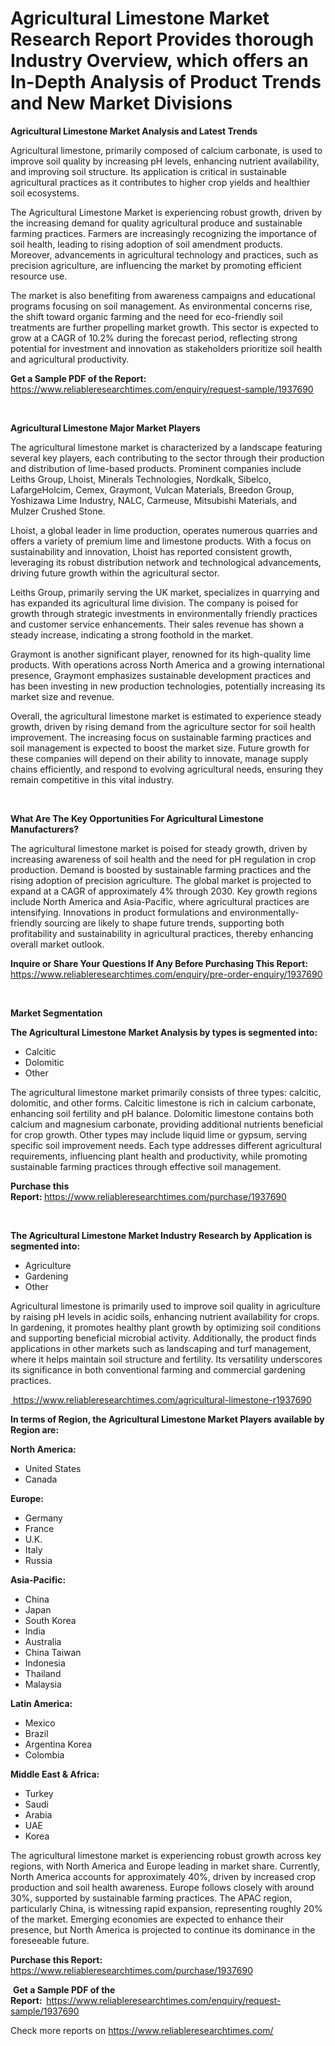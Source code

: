 <p><h1>Agricultural Limestone Market Research Report Provides thorough Industry Overview, which offers an In-Depth Analysis of Product Trends and New Market Divisions</h1></p><p><strong>Agricultural Limestone Market Analysis and Latest Trends</strong></p>
<p><p>Agricultural limestone, primarily composed of calcium carbonate, is used to improve soil quality by increasing pH levels, enhancing nutrient availability, and improving soil structure. Its application is critical in sustainable agricultural practices as it contributes to higher crop yields and healthier soil ecosystems. </p><p>The Agricultural Limestone Market is experiencing robust growth, driven by the increasing demand for quality agricultural produce and sustainable farming practices. Farmers are increasingly recognizing the importance of soil health, leading to rising adoption of soil amendment products. Moreover, advancements in agricultural technology and practices, such as precision agriculture, are influencing the market by promoting efficient resource use. </p><p>The market is also benefiting from awareness campaigns and educational programs focusing on soil management. As environmental concerns rise, the shift toward organic farming and the need for eco-friendly soil treatments are further propelling market growth. This sector is expected to grow at a CAGR of 10.2% during the forecast period, reflecting strong potential for investment and innovation as stakeholders prioritize soil health and agricultural productivity.</p></p>
<p><strong>Get a Sample PDF of the Report:&nbsp;</strong> <a href="https://www.reliableresearchtimes.com/enquiry/request-sample/1937690?utm_campaign=1835&utm_medium=2&utm_source=Github&utm_content=ia&utm_term=30012025&utm_id=agricultural-limestone">https://www.reliableresearchtimes.com/enquiry/request-sample/1937690</a></p>
<p>&nbsp;</p>
<p><strong>Agricultural Limestone Major Market Players</strong></p>
<p><p>The agricultural limestone market is characterized by a landscape featuring several key players, each contributing to the sector through their production and distribution of lime-based products. Prominent companies include Leiths Group, Lhoist, Minerals Technologies, Nordkalk, Sibelco, LafargeHolcim, Cemex, Graymont, Vulcan Materials, Breedon Group, Yoshizawa Lime Industry, NALC, Carmeuse, Mitsubishi Materials, and Mulzer Crushed Stone.</p><p>Lhoist, a global leader in lime production, operates numerous quarries and offers a variety of premium lime and limestone products. With a focus on sustainability and innovation, Lhoist has reported consistent growth, leveraging its robust distribution network and technological advancements, driving future growth within the agricultural sector.</p><p>Leiths Group, primarily serving the UK market, specializes in quarrying and has expanded its agricultural lime division. The company is poised for growth through strategic investments in environmentally friendly practices and customer service enhancements. Their sales revenue has shown a steady increase, indicating a strong foothold in the market.</p><p>Graymont is another significant player, renowned for its high-quality lime products. With operations across North America and a growing international presence, Graymont emphasizes sustainable development practices and has been investing in new production technologies, potentially increasing its market size and revenue.</p><p>Overall, the agricultural limestone market is estimated to experience steady growth, driven by rising demand from the agriculture sector for soil health improvement. The increasing focus on sustainable farming practices and soil management is expected to boost the market size. Future growth for these companies will depend on their ability to innovate, manage supply chains efficiently, and respond to evolving agricultural needs, ensuring they remain competitive in this vital industry.</p></p>
<p>&nbsp;</p>
<p><strong>What Are The Key Opportunities For Agricultural Limestone Manufacturers?</strong></p>
<p><p>The agricultural limestone market is poised for steady growth, driven by increasing awareness of soil health and the need for pH regulation in crop production. Demand is boosted by sustainable farming practices and the rising adoption of precision agriculture. The global market is projected to expand at a CAGR of approximately 4% through 2030. Key growth regions include North America and Asia-Pacific, where agricultural practices are intensifying. Innovations in product formulations and environmentally-friendly sourcing are likely to shape future trends, supporting both profitability and sustainability in agricultural practices, thereby enhancing overall market outlook.</p></p>
<p><strong>Inquire or Share Your Questions If Any Before Purchasing This Report:</strong> <a href="https://www.reliableresearchtimes.com/enquiry/pre-order-enquiry/1937690?utm_campaign=1835&utm_medium=2&utm_source=Github&utm_content=ia&utm_term=30012025&utm_id=agricultural-limestone">https://www.reliableresearchtimes.com/enquiry/pre-order-enquiry/1937690</a></p>
<p>&nbsp;</p>
<p><strong>Market Segmentation</strong></p>
<p><strong>The Agricultural Limestone Market Analysis by types is segmented into:</strong></p>
<p><ul><li>Calcitic</li><li>Dolomitic</li><li>Other</li></ul></p>
<p><p>The agricultural limestone market primarily consists of three types: calcitic, dolomitic, and other forms. Calcitic limestone is rich in calcium carbonate, enhancing soil fertility and pH balance. Dolomitic limestone contains both calcium and magnesium carbonate, providing additional nutrients beneficial for crop growth. Other types may include liquid lime or gypsum, serving specific soil improvement needs. Each type addresses different agricultural requirements, influencing plant health and productivity, while promoting sustainable farming practices through effective soil management.</p></p>
<p><strong>Purchase this Report:&nbsp;</strong><a href="https://www.reliableresearchtimes.com/purchase/1937690?utm_campaign=1835&utm_medium=2&utm_source=Github&utm_content=ia&utm_term=30012025&utm_id=agricultural-limestone">https://www.reliableresearchtimes.com/purchase/1937690</a></p>
<p>&nbsp;</p>
<p><strong>The Agricultural Limestone Market Industry Research by Application is segmented into:</strong></p>
<p><ul><li>Agriculture</li><li>Gardening</li><li>Other</li></ul></p>
<p><p>Agricultural limestone is primarily used to improve soil quality in agriculture by raising pH levels in acidic soils, enhancing nutrient availability for crops. In gardening, it promotes healthy plant growth by optimizing soil conditions and supporting beneficial microbial activity. Additionally, the product finds applications in other markets such as landscaping and turf management, where it helps maintain soil structure and fertility. Its versatility underscores its significance in both conventional farming and commercial gardening practices.</p></p>
<p><a href="https://www.reliableresearchtimes.com/agricultural-limestone-r1937690?utm_campaign=1835&utm_medium=2&utm_source=Github&utm_content=ia&utm_term=30012025&utm_id=agricultural-limestone">&nbsp;https://www.reliableresearchtimes.com/agricultural-limestone-r1937690</a></p>
<p><strong>In terms of Region, the Agricultural Limestone Market Players available by Region are:</strong></p>
<p>
    <p> <strong> North America: </strong>
        <ul>
            <li>United States</li>
            <li>Canada</li>
        </ul>
        </p> 
    <p> <strong> Europe: </strong>
        <ul>
            <li>Germany</li>
            <li>France</li>
            <li>U.K.</li>
            <li>Italy</li>
            <li>Russia</li>
        </ul>
        </p> 
    <p> <strong> Asia-Pacific: </strong>
        <ul>
            <li>China</li>
            <li>Japan</li>
            <li>South Korea</li>
            <li>India</li>
            <li>Australia</li>
            <li>China Taiwan</li>
            <li>Indonesia</li>
            <li>Thailand</li>
            <li>Malaysia</li>
        </ul>
        </p> 
    <p> <strong> Latin America: </strong>
        <ul>
            <li>Mexico</li>
            <li>Brazil</li>
            <li>Argentina Korea</li>
            <li>Colombia</li>
        </ul>
        </p> 
    <p> <strong> Middle East & Africa: </strong>
        <ul>
            <li>Turkey</li>
            <li>Saudi</li>
            <li>Arabia</li>
            <li>UAE</li>
            <li>Korea</li>
        </ul>
    </p>
    </p>
<p><p>The agricultural limestone market is experiencing robust growth across key regions, with North America and Europe leading in market share. Currently, North America accounts for approximately 40%, driven by increased crop production and soil health awareness. Europe follows closely with around 30%, supported by sustainable farming practices. The APAC region, particularly China, is witnessing rapid expansion, representing roughly 20% of the market. Emerging economies are expected to enhance their presence, but North America is projected to continue its dominance in the foreseeable future.</p></p>
<p><strong>Purchase this Report: </strong><a href="https://www.reliableresearchtimes.com/purchase/1937690?utm_campaign=1835&utm_medium=2&utm_source=Github&utm_content=ia&utm_term=30012025&utm_id=agricultural-limestone">https://www.reliableresearchtimes.com/purchase/1937690</a></p>
<p>&nbsp;<strong>Get a Sample PDF of the Report:&nbsp;&nbsp;</strong><a href="https://www.reliableresearchtimes.com/enquiry/request-sample/1937690?utm_campaign=1835&utm_medium=2&utm_source=Github&utm_content=ia&utm_term=30012025&utm_id=agricultural-limestone">https://www.reliableresearchtimes.com/enquiry/request-sample/1937690</a></p>
<p><strong></strong></p>
<p>Check more reports on <a href="https://www.reliableresearchtimes.com/?utm_campaign=1835&utm_medium=2&utm_source=Github&utm_content=ia&utm_term=30012025&utm_id=agricultural-limestone">https://www.reliableresearchtimes.com/</a></p>
